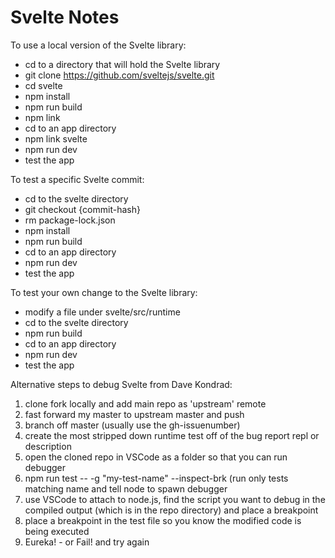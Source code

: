 # Svelte Notes

To use a local version of the Svelte library:

- cd to a directory that will hold the Svelte library
- git clone https://github.com/sveltejs/svelte.git
- cd svelte
- npm install
- npm run build
- npm link
- cd to an app directory
- npm link svelte
- npm run dev
- test the app

To test a specific Svelte commit:
- cd to the svelte directory
- git checkout {commit-hash}
- rm package-lock.json
- npm install
- npm run build
- cd to an app directory
- npm run dev
- test the app

To test your own change to the Svelte library:
- modify a file under svelte/src/runtime
- cd to the svelte directory
- npm run build
- cd to an app directory
- npm run dev
- test the app

Alternative steps to debug Svelte from Dave Kondrad:

1. clone fork locally and add main repo as 'upstream' remote
1. fast forward my master to upstream master and push
1. branch off master (usually use the gh-issuenumber)
1. create the most stripped down runtime test off of the bug report repl or description
1. open the cloned repo in VSCode as a folder so that you can run debugger
1. npm run test -- -g "my-test-name" --inspect-brk (run only tests matching name and tell node to spawn debugger
1. use VSCode to attach to node.js, find the script you want to debug in the compiled output (which is in the repo directory) and place a breakpoint
1. place a breakpoint in the test file so you know the modified code is being executed
1. Eureka! - or Fail! and try again

